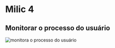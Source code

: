 # Milic 4
## Monitorar o processo do usuário 

![monitora o processo do usuário ](https://github.com/user-attachments/assets/ceb64d95-7512-473a-b777-6291887aafc3)

